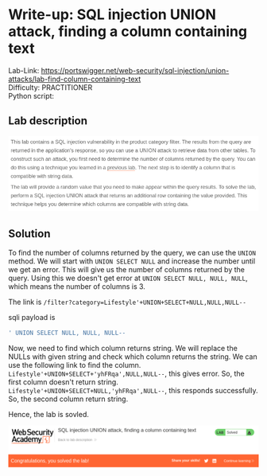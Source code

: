 # Write-up: SQL injection UNION attack, finding a column containing text
Lab-Link: <https://portswigger.net/web-security/sql-injection/union-attacks/lab-find-column-containing-text>  
Difficulty: PRACTITIONER  
Python script: 

## Lab description

![alt text](<img/1.png>)

## Solution

To find the number of columns returned by the query, we can use the `UNION` method. We will start with `UNION SELECT NULL` and increase the number until we get an error. This will give us the number of columns returned by the query. Using this we doesn't get error at `UNION SELECT NULL, NULL, NULL`, which means the number of columns is 3.

The link is `/filter?category=Lifestyle'+UNION+SELECT+NULL,NULL,NULL--`

sqli payload is
```sql
' UNION SELECT NULL, NULL, NULL--
```

Now, we need to find which column returns string. We will replace the NULLs with given string and check which column returns the string. We can use the following link to find the column.
`Lifestyle'+UNION+SELECT+'yhFRqa',NULL,NULL--`, this gives error. So, the first column doesn't return string.
`Lifestyle'+UNION+SELECT+NULL,'yhFRqa',NULL--`, this responds successfully. So, the second column return string.

Hence, the lab is sovled.

![alt text](img/2.png)